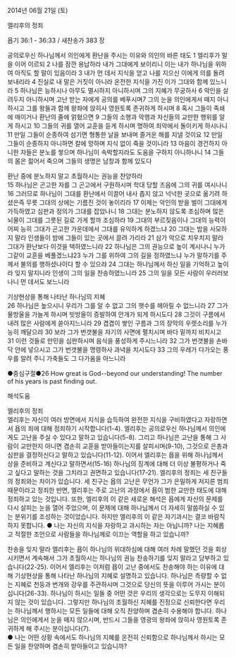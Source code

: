 2014년 06월 21일 (토)

엘리후의 정죄



욥기 36:1 - 36:33 / 새찬송가 383 장


공의로우신 하나님께서 의인에게 환난을 주시는 이유와 의인의 바른 태도 
1 엘리후가 말을 이어 이르되 2 나를 잠깐 용납하라 내가 그대에게 보이리니 이는 내가 하나님을 위하여 아직도 할 말이 있음이라 3 내가 먼 데서 지식을 얻고 나를 지으신 이에게 의를 돌려보내리라 4 진실로 내 말은 거짓이 아니라 온전한 지식을 가진 이가 그대와 함께 있느니라 5 하나님은 능하시나 아무도 멸시하지 아니하시며 그의 지혜가 무궁하사 6 악인을 살려두지 아니하시며 고난 받는 자에게 공의를 베푸시며7 그의 눈을 의인에게서 떼지 아니하시고 그를 왕들과 함께 왕좌에 앉히사 영원토록 존귀하게 하시며 8 혹시 그들이 족쇄에 매이거나 환난의 줄에 얽혔으면 9 그들의 소행과 악행과 자신들의 교만한 행위를 알게 하시고 10 그들의 귀를 열어 교훈을 듣게 하시며 명하여 죄악에서 돌이키게 하시나니 11 만일 그들이 순종하여 섬기면 형통한 날을 보내며 즐거운 해를 지낼 것이요 12 만일 그들이 순종하지 아니하면 칼에 망하며 지식 없이 죽을 것이니라 13 마음이 경건하지 아니한 자들은 분노를 쌓으며 하나님이 속박할지라도 도움을 구하지 아니하나니 14 그들의 몸은 젊어서 죽으며 그들의 생명은 남창과 함께 있도다

환난 중에 분노하지 말고 초월하시는 권능을 찬양하라  
15 하나님은 곤고한 자를 그 곤고에서 구원하시며 학대 당할 즈음에 그의 귀를 여시나니 16 그러므로 하나님이 그대를 환난에서 이끌어 내사 좁지 않고 넉넉한 곳으로 옮기려 하셨은즉 무릇 그대의 상에는 기름진 것이 놓이리라 17 이제는 악인의 받을 벌이 그대에게 가득하였고 심판과 정의가 그대를 잡았나니 18 그대는 분노하지 않도록 조심하며 많은 뇌물이 그대를 그릇된 길로 가게 할까 조심하라 19 그대의 부르짖음이나 그대의 능력이 어찌 능히 그대가 곤고한 가운데에서 그대를 유익하게 하겠느냐 20 그대는 밤을 사모하지 말라 인생들이 밤에 그들이 있는 곳에서 끌려 가리라 21 삼가 악으로 치우치지 말라 그대가 환난보다 이것을 택하였느니라 22 하나님은 그의 권능으로 높이 계시나니 누가 그같이 교훈을 베풀겠느냐23 누가 그를 위하여 그의 길을 정하였느냐 누가 말하기를 주께서 불의를 행하셨나이다 할 수 있으랴 24 그대는 하나님께서 하신 일을 기억하고 높이라 잊지 말지니라 인생이 그의 일을 찬송하였느니라 25 그의 일을 모든 사람이 우러러보나니 먼 데서도 보느니라

기상현상을 통해 나타난 하나님의 지혜  
26 하나님은 높으시니 우리가 그를 알 수 없고 그의 햇수를 헤아릴 수 없느니라 27 그가 물방울을 가늘게 하시며 빗방울이 증발하여 안개가 되게 하시도다 28 그것이 구름에서 내려 많은 사람에게 쏟아지느니라 29 겹겹이 쌓인 구름과 그의 장막의 우렛소리를 누가 능히 깨달으랴 30 보라 그가 번갯불을 자기의 사면에 펼치시며 바다 밑까지 비치시고 31 이런 것들로 만민을 심판하시며 음식을 풍성하게 주시느니라 32 그가 번갯불을 손바닥 안에 넣으시고 그가 번갯불을 명령하사 과녁을 치시도다 33 그의 우레가 다가오는 풍우를 알려 주니 가축들도 그 다가옴을 아느니라


●중심구절●26 How great is God--beyond our understanding! The number of his years is past finding out.

해석도움





엘리후의 정죄  
엘리후는 자신이 여러 방면에서 지식을 습득하여 완전한 지식을 구비하였다고 자랑하면서 욥의 죄에 대해 정죄하기 시작합니다(1-4). 엘리후는 공의로우신 하나님께서 의인에게도 고난을 주실 수 있다고 말하고 있습니다(5-8). 그리고 하나님은 고난을 통해 그 사람이 교만한지 아니면 겸손히 교훈을 받아들이는지를 살피시며(9-10), 그것으로 은총과 심판을 결정하신다고 말하고 있습니다(11-12). 이어서 엘리후는 욥을 위해 하나님께서 상을 준비하고 계신다고 말하면서(15-16) 하나님의 징계에 대해 더 이상 불평하거나 죽고 싶다고 말하는 것을 그치라고 권면하고 있습니다(17-21). 엘리후의 정죄는 세 친구들의 정죄와는 차이가 있습니다. 세 친구는 욥의 고난은 무언가 그가 은밀하게 저지른 범죄 때문이라고 정죄한 반면, 엘리후는 주로 고난의 과정에서 욥이 범한 교만한 태도에 대해 정죄하고 있는 것입니다. 또한, 엘리후의 이 같은 새로운 해석은 욥에게 자신의 문제를 다시 살피는 눈을 열어 주었으며, 이 문제에 대해 하나님께서 더 자세히 말씀하실 수 있는 분위기를 조성하는 것이었습니다. 하지만 엘리후의 이 같은 자기과시는 결코 바람직하지 못합니다. 
● 나는 자신의 지식을 자랑하고 과시하는 자는 아닙니까? 나는 지혜롭고 적절한 조언으로 사람들을 하나님께로 이끄는 역할을 하고 있습니까?

찬송을 잊지 말라 
엘리후는 욥이 하나님의 위대하심에 대해 여러 차례 말했던 것을 회상시키면서 계속해서 그가 초월하시는 하나님의 권능 찬송하기를 잊지 말라고 당부하고 있습니다(22-25). 이어서 엘리후는 이처럼 욥이 고난 중에서도 찬송해야 하는 이유에 대해 기상현상을 통해 나타난 하나님의 지혜로 설명하고 있습니다. 하나님은 측량할 수 없는 지혜로 천둥과 번개와 강우를 주관하시며 그것으로 당신의 뜻을 이루어 가시는 분이십니다(26-33). 하나님이 하시는 일들 중 어떤 것은 우리의 생각으로는 도무지 이해되지 않는 것이 있습니다. 그렇지만 하나님의 초월하신 지혜를 진정으로 신뢰한다면 우리는 하나님께서 행하시는 모든 일들에 대해 오직 찬양하며 겸손히 수용해야 합니다. 하나님은 의인에게서 눈을 떼지 않으시며, 반드시 그들을 영광의 왕좌에 앉히사 영원토록 존귀하게 해 주시는 분이십니다(7).  
● 나는 어떤 상황 속에서도 하나님의 지혜를 온전히 신뢰함으로 하나님께서 하시는 모든 일을 찬양하며 겸손히 받아들이고 있습니까?